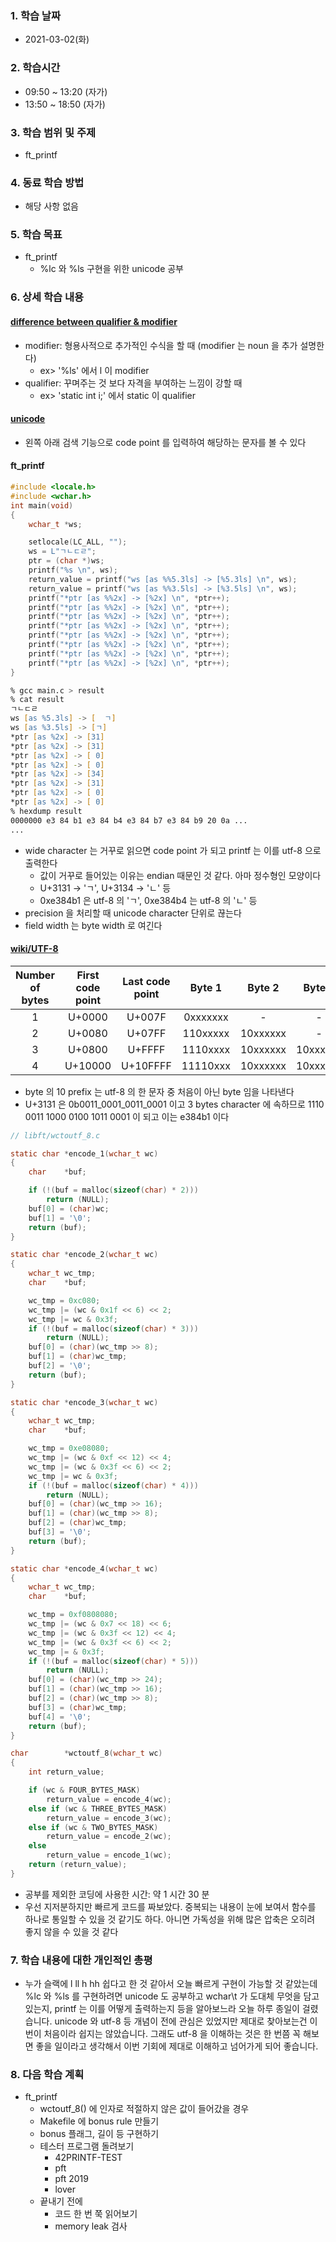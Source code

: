 ### 1. 학습 날짜

- 2021-03-02(화)

### 2. 학습시간

- 09:50 ~ 13:20 (자가)
- 13:50 ~ 18:50 (자가)

### 3. 학습 범위 및 주제

- ft\_printf

### 4. 동료 학습 방법

- 해당 사항 없음

### 5. 학습 목표

- ft\_printf
  - %lc 와 %ls 구현을 위한 unicode 공부

### 6. 상세 학습 내용

#### [difference between qualifier & modifier](https://forum.english.best/t/difference-between-qualifier-modifier/67783/2)

- modifier: 형용사적으로 추가적인 수식을 할 때 (modifier 는 noun 을 추가 설명한다)
  - ex> '%ls' 에서 l 이 modifier
- qualifier: 꾸며주는 것 보다 자격을 부여하는 느낌이 강할 때
  - ex> 'static int	i;' 에서 static 이 qualifier

#### [unicode](https://home.unicode.org)

- 왼쪽 아래 검색 기능으로 code point 를 입력하여 해당하는 문자를 볼 수 있다

#### ft\_printf

```c
#include <locale.h>
#include <wchar.h>
int main(void)
{
    wchar_t *ws;

	setlocale(LC_ALL, "");
    ws = L"ㄱㄴㄷㄹ";
    ptr = (char *)ws;
    printf("%s \n", ws);
    return_value = printf("ws [as %%5.3ls] -> [%5.3ls] \n", ws);
    return_value = printf("ws [as %%3.5ls] -> [%3.5ls] \n", ws);
    printf("*ptr [as %%2x] -> [%2x] \n", *ptr++);
    printf("*ptr [as %%2x] -> [%2x] \n", *ptr++);
    printf("*ptr [as %%2x] -> [%2x] \n", *ptr++);
    printf("*ptr [as %%2x] -> [%2x] \n", *ptr++);
    printf("*ptr [as %%2x] -> [%2x] \n", *ptr++);
    printf("*ptr [as %%2x] -> [%2x] \n", *ptr++);
    printf("*ptr [as %%2x] -> [%2x] \n", *ptr++);
    printf("*ptr [as %%2x] -> [%2x] \n", *ptr++);
}
```

```zsh
% gcc main.c > result
% cat result
ㄱㄴㄷㄹ 
ws [as %5.3ls] -> [  ㄱ]
ws [as %3.5ls] -> [ㄱ]
*ptr [as %2x] -> [31]
*ptr [as %2x] -> [31]
*ptr [as %2x] -> [ 0]
*ptr [as %2x] -> [ 0]
*ptr [as %2x] -> [34]
*ptr [as %2x] -> [31]
*ptr [as %2x] -> [ 0]
*ptr [as %2x] -> [ 0]
% hexdump result
0000000 e3 84 b1 e3 84 b4 e3 84 b7 e3 84 b9 20 0a ...
...
```

- wide character 는 거꾸로 읽으면 code point 가 되고 printf 는 이를 utf-8 으로 출력한다
  - 값이 거꾸로 들어있는 이유는 endian 때문인 것 같다. 아마 정수형인 모양이다
  - U+3131 -> 'ㄱ', U+3134 -> 'ㄴ' 등
  - 0xe384b1 은 utf-8 의 'ㄱ', 0xe384b4 는 utf-8 의 'ㄴ' 등
- precision 을 처리할 때 unicode character 단위로 끊는다
- field width 는 byte width 로 여긴다

#### [wiki/UTF-8](https://en.wikipedia.org/wiki/UTF-8)

|Number of bytes|First code point|Last code point| Byte 1 | Byte 2 | Byte 3 | Byte 4 |
|:-------------:|:--------------:|:-------------:|:------:|:------:|:------:|:------:|
|             1 |        U+0000  |      U+007F   |0xxxxxxx|      - |      - |      - |
|             2 |        U+0080  |      U+07FF   |110xxxxx|10xxxxxx|      - |      - |
|             3 |        U+0800  |      U+FFFF   |1110xxxx|10xxxxxx|10xxxxxx|      - |
|             4 |        U+10000 |      U+10FFFF |11110xxx|10xxxxxx|10xxxxxx|10xxxxxx|

- byte 의 10 prefix 는 utf-8 의 한 문자 중 처음이 아닌 byte 임을 나타낸다
- U+3131 은 0b0011\_0001\_0011\_0001 이고 3 bytes character 에 속하므로 1110 0011 1000 0100 1011 0001 이 되고 이는 e384b1 이다

```c
// libft/wctoutf_8.c

static char *encode_1(wchar_t wc)
{
    char    *buf;

    if (!(buf = malloc(sizeof(char) * 2)))
        return (NULL);
    buf[0] = (char)wc;
    buf[1] = '\0';
    return (buf);
}

static char *encode_2(wchar_t wc)
{
    wchar_t wc_tmp;
    char    *buf;

    wc_tmp = 0xc080;
    wc_tmp |= (wc & 0x1f << 6) << 2;
    wc_tmp |= wc & 0x3f;
    if (!(buf = malloc(sizeof(char) * 3)))
        return (NULL);
    buf[0] = (char)(wc_tmp >> 8);
    buf[1] = (char)wc_tmp;
    buf[2] = '\0';
    return (buf);
}

static char *encode_3(wchar_t wc)
{
    wchar_t wc_tmp;
    char    *buf;

    wc_tmp = 0xe08080;
    wc_tmp |= (wc & 0xf << 12) << 4;
    wc_tmp |= (wc & 0x3f << 6) << 2;
    wc_tmp |= wc & 0x3f;
    if (!(buf = malloc(sizeof(char) * 4)))
        return (NULL);
    buf[0] = (char)(wc_tmp >> 16);
    buf[1] = (char)(wc_tmp >> 8);
    buf[2] = (char)wc_tmp;
    buf[3] = '\0';
    return (buf);
}

static char *encode_4(wchar_t wc)
{
    wchar_t wc_tmp;
    char    *buf;

    wc_tmp = 0xf0808080;
    wc_tmp |= (wc & 0x7 << 18) << 6;
    wc_tmp |= (wc & 0x3f << 12) << 4;
    wc_tmp |= (wc & 0x3f << 6) << 2;
    wc_tmp |= & 0x3f;
    if (!(buf = malloc(sizeof(char) * 5)))
        return (NULL);
    buf[0] = (char)(wc_tmp >> 24);
    buf[1] = (char)(wc_tmp >> 16);
    buf[2] = (char)(wc_tmp >> 8);
    buf[3] = (char)wc_tmp;
    buf[4] = '\0';
    return (buf);
}

char        *wctoutf_8(wchar_t wc)
{
    int return_value;

    if (wc & FOUR_BYTES_MASK)
        return_value = encode_4(wc);
    else if (wc & THREE_BYTES_MASK)
        return_value = encode_3(wc);
    else if (wc & TWO_BYTES_MASK)
        return_value = encode_2(wc);
    else
        return_value = encode_1(wc);
    return (return_value);
}
```

- 공부를 제외한 코딩에 사용한 시간: 약 1 시간 30 분
- 우선 지저분하지만 빠르게 코드를 짜보았다. 중복되는 내용이 눈에 보여서 함수를 하나로 통일할 수 있을 것 같기도 하다. 아니면 가독성을 위해 많은 압축은 오히려 좋지 않을 수 있을 것 같다

### 7. 학습 내용에 대한 개인적인 총평

- 누가 슬랙에 l ll h hh 쉽다고 한 것 같아서 오늘 빠르게 구현이 가능할 것 같았는데 %lc 와 %ls 를 구현하려면 unicode 도 공부하고 wchar\t 가 도대체 무엇을 담고 있는지, printf 는 이를 어떻게 출력하는지 등을 알아보느라 오늘 하루 종일이 걸렸습니다. unicode 와 utf-8 등 개념이 전에 관심은 있었지만 제대로 찾아보는건 이번이 처음이라 쉽지는 않았습니다. 그래도 utf-8 을 이해하는 것은 한 번쯤 꼭 해보면 좋을 일이라고 생각해서 이번 기회에 제대로 이해하고 넘어가게 되어 좋습니다.

### 8. 다음 학습 계획

- ft\_printf
  - wctoutf\_8() 에 인자로 적절하지 않은 값이 들어갔을 경우
  - Makefile 에 bonus rule 만들기
  - bonus 플래그, 길이 등 구현하기
  - 테스터 프로그램 돌려보기
    - 42PRINTF-TEST
    - pft
    - pft 2019
    - lover
  - 끝내기 전에
    - 코드 한 번 쭉 읽어보기
    - memory leak 검사
